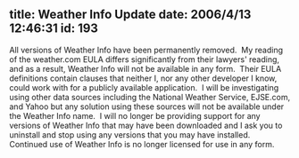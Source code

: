 title: Weather Info Update
date: 2006/4/13 12:46:31
id: 193
---
All versions of Weather Info have been permanently removed.  My reading of the weather.com EULA differs significantly from their lawyers' reading, and as a result, Weather Info will not be available in any form.  Their EULA definitions contain clauses that neither I, nor any other developer I know, could work with for a publicly available application.  I will be investigating using other data sources including the National Weather Service, EJSE.com, and Yahoo but any solution using these sources will not be available under the Weather Info name.  I will no longer be providing support for any versions of Weather Info that may have been downloaded and I ask you to uninstall and stop using any versions that you may have installed.  Continued use of Weather Info is no longer licensed for use in any form.